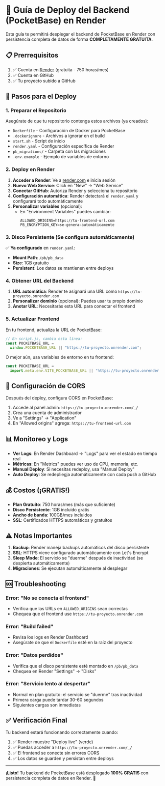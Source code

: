 # 🚀 Guía de Deploy del Backend (PocketBase) en Render

Esta guía te permitirá desplegar el backend de PocketBase en Render con persistencia completa de datos de forma **COMPLETAMENTE GRATUITA**.

## 📋 Prerrequisitos

1. ✅ Cuenta en [Render](https://render.com) (gratuita - 750 horas/mes)
2. ✅ Cuenta en GitHub
3. ✅ Tu proyecto subido a GitHub

## 🔧 Pasos para el Deploy

### 1. Preparar el Repositorio

Asegúrate de que tu repositorio contenga estos archivos (ya creados):

- `Dockerfile` - Configuración de Docker para PocketBase
- `.dockerignore` - Archivos a ignorar en el build
- `start.sh` - Script de inicio
- `render.yaml` - Configuración específica de Render
- `pb_migrations/` - Carpeta con las migraciones
- `.env.example` - Ejemplo de variables de entorno

### 2. Deploy en Render

1. **Acceder a Render**: Ve a [render.com](https://render.com) e inicia sesión
2. **Nuevo Web Service**: Click en "New" → "Web Service"
3. **Conectar GitHub**: Autoriza Render y selecciona tu repositorio
4. **Configuración automática**: Render detectará el `render.yaml` y configurará todo automáticamente
5. **Personalizar variables** (opcional):
   - En "Environment Variables" puedes cambiar:
     ```
     ALLOWED_ORIGINS=https://tu-frontend-url.com
     PB_ENCRYPTION_KEY=se-genera-automáticamente
     ```

### 3. Disco Persistente (Se configura automáticamente)

✅ **Ya configurado** en `render.yaml`:

- **Mount Path**: `/pb/pb_data`
- **Size**: 1GB gratuito
- **Persistent**: Los datos se mantienen entre deploys

### 4. Obtener URL del Backend

1. **URL automática**: Render te asignará una URL como `https://tu-proyecto.onrender.com`
2. **Personalizar dominio** (opcional): Puedes usar tu propio dominio
3. **Anotar URL**: Necesitarás esta URL para conectar el frontend

### 5. Actualizar Frontend

En tu frontend, actualiza la URL de PocketBase:

```javascript
// En script.js, cambia esta línea:
const POCKETBASE_URL =
  window.POCKETBASE_URL || "https://tu-proyecto.onrender.com";
```

O mejor aún, usa variables de entorno en tu frontend:

```javascript
const POCKETBASE_URL =
  import.meta.env.VITE_POCKETBASE_URL || "https://tu-proyecto.onrender.com";
```

## 🔧 Configuración de CORS

Después del deploy, configura CORS en PocketBase:

1. Accede al panel admin: `https://tu-proyecto.onrender.com/_/`
2. Crea una cuenta de administrador
3. Ve a "Settings" → "Application"
4. En "Allowed origins" agrega: `https://tu-frontend-url.com`

## 📊 Monitoreo y Logs

- **Ver Logs**: En Render Dashboard → "Logs" para ver el estado en tiempo real
- **Métricas**: En "Metrics" puedes ver uso de CPU, memoria, etc.
- **Manual Deploy**: Si necesitas redeploy, usa "Manual Deploy"
- **Auto Deploy**: Se redepliegja automáticamente con cada push a GitHub

## 💰 Costos (¡GRATIS!)

- **Plan Gratuito**: 750 horas/mes (más que suficiente)
- **Disco Persistente**: 1GB incluido gratis
- **Ancho de banda**: 100GB/mes incluidos
- **SSL**: Certificados HTTPS automáticos y gratuitos

## ⚠️ Notas Importantes

1. **Backup**: Render maneja backups automáticos del disco persistente
2. **SSL**: HTTPS viene configurado automáticamente con Let's Encrypt
3. **Sleep Mode**: El servicio se "duerme" después de inactividad (se despierta automáticamente)
4. **Migraciones**: Se ejecutan automáticamente al desplegar

## 🆘 Troubleshooting

### Error: "No se conecta el frontend"

- Verifica que las URLs en `ALLOWED_ORIGINS` sean correctas
- Chequea que el frontend use `https://tu-proyecto.onrender.com`

### Error: "Build failed"

- Revisa los logs en Render Dashboard
- Asegúrate de que el `Dockerfile` esté en la raíz del proyecto

### Error: "Datos perdidos"

- Verifica que el disco persistente esté montado en `/pb/pb_data`
- Chequea en Render "Settings" → "Disks"

### Error: "Servicio lento al despertar"

- Normal en plan gratuito: el servicio se "duerme" tras inactividad
- Primera carga puede tardar 30-60 segundos
- Siguientes cargas son inmediatas

## ✅ Verificación Final

Tu backend estará funcionando correctamente cuando:

1. ✅ Render muestre "Deploy live" (verde)
2. ✅ Puedas acceder a `https://tu-proyecto.onrender.com/_/`
3. ✅ El frontend se conecte sin errores CORS
4. ✅ Los datos se guarden y persistan entre deploys

---

**¡Listo!** Tu backend de PocketBase está desplegado **100% GRATIS** con persistencia completa de datos en Render. 🎉
